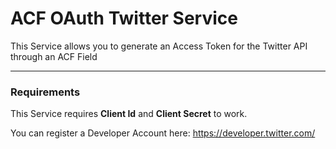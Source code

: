 # ACF OAuth Twitter Service

This Service allows you to generate an Access Token for the Twitter API through an ACF Field


------------------

### Requirements

This Service requires  __Client Id__ and __Client Secret__ to work.

You can register a Developer Account here:
https://developer.twitter.com/
